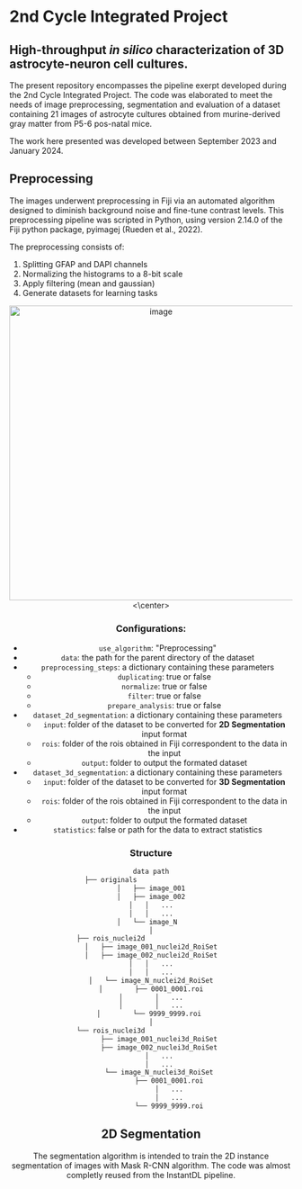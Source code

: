 # 2nd Cycle Integrated Project
## High-throughput _in silico_ characterization of 3D astrocyte-neuron cell cultures.

The present repository encompasses the pipeline exerpt developed during the 2nd Cycle Integrated Project. The code was elaborated to meet the needs of image preprocessing, segmentation and evaluation of a dataset containing 21 images of astrocyte cultures obtained from murine-derived gray matter from P5-6 pos-natal mice.

The work here presented was developed between September 2023 and January 2024.

## Preprocessing

The images underwent preprocessing in Fiji via an automated algorithm designed to diminish background noise and fine-tune contrast levels. This preprocessing pipeline was scripted in Python, using version 2.14.0 of the Fiji python package, pyimagej (Rueden et al., 2022).

The preprocessing consists of:
  1. Splitting GFAP and DAPI channels
  2. Normalizing the histograms to a 8-bit scale
  3. Apply filtering (mean and gaussian)
  4. Generate datasets for learning tasks

<center>
  <img width="524" alt="image" src="https://github.com/beaf24/PIC/assets/85555689/1c2e8be8-f885-4e49-9f4c-fe84a345db53">
<\center>

### Configurations:

* `use_algorithm`: "Preprocessing"
* `data`: the path for the parent directory of the dataset
* `preprocessing_steps`: a dictionary containing these parameters
  * `duplicating`: true or false
  * `normalize`: true or false
  * `filter`: true or false
  * `prepare_analysis`: true or false
* `dataset_2d_segmentation`: a dictionary containing these parameters
  * `input`: folder of the dataset to be converted for **2D Segmentation** input format
  * `rois`: folder of the rois obtained in Fiji correspondent to the data in the input
  * `output`: folder to output the formated dataset
* `dataset_3d_segmentation`: a dictionary containing these parameters
  * `input`: folder of the dataset to be converted for **3D Segmentation** input format
  * `rois`: folder of the rois obtained in Fiji correspondent to the data in the input
  * `output`: folder to output the formated dataset
* `statistics`: false or path for the data to extract statistics

### Structure

```bash
data path
├── originals                    
│   ├── image_001
│   ├── image_002
│   │   ...
│   │   ...
│   └── image_N  
│
├── rois_nuclei2d                    
│   ├── image_001_nuclei2d_RoiSet
│   ├── image_002_nuclei2d_RoiSet
│   │   ...
│   │   ...
│   └── image_N_nuclei2d_RoiSet
│        ├── 0001_0001.roi
│        │   ...
│        │   ...
│        └── 9999_9999.roi 
│
└── rois_nuclei3d                    
    ├── image_001_nuclei3d_RoiSet
    ├── image_002_nuclei3d_RoiSet
    │   ...
    │   ...
    └── image_N_nuclei3d_RoiSet
         ├── 0001_0001.roi
         │   ...
         │   ...
         └── 9999_9999.roi
```


## 2D Segmentation

The segmentation algorithm is intended to train the 2D instance segmentation of images with Mask R-CNN algorithm. The code was almost completly reused from the InstantDL pipeline.


